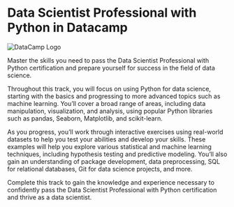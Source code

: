 # Data Scientist Professional with Python in Datacamp
![DataCamp Logo](https://cdn.datacamp.com/main-app/assets/logos/datacamp-logo-8fb078940b7c6bdf59e43b47d05e7fad.svg)

Master the skills you need to pass the Data Scientist Professional with Python certification and prepare yourself for success in the field of data science.

Throughout this track, you will focus on using Python for data science, starting with the basics and progressing to more advanced topics such as machine learning. You’ll cover a broad range of areas, including data manipulation, visualization, and analysis, using popular Python libraries such as pandas, Seaborn, Matplotlib, and scikit-learn.

As you progress, you’ll work through interactive exercises using real-world datasets to help you test your abilities and develop your skills. These examples will help you explore various statistical and machine learning techniques, including hypothesis testing and predictive modeling. You’ll also gain an understanding of package development, data preprocessing, SQL for relational databases, Git for data science projects, and more.

Complete this track to gain the knowledge and experience necessary to confidently pass the Data Scientist Professional with Python certification and thrive as a data scientist.
